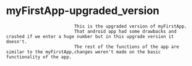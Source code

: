 # myFirstApp-upgraded_version
                              This is the upgraded version of myFirstApp.
                              That android app had some drawbacks and crashed if we enter a huge number but in this upgrade version it doesn't.
                              The rest of the functions of the app are similar to the myFirstApp,changes weren't made on the basic functionality of the app.
                              
